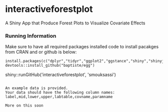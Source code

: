 # interactiveforestplot
A Shiny App that Produce Forest Plots to Visualize Covariate Effects


### Running Information
Make sure to have all required packages installed code to install pacakges from CRAN and or github is below:

```
install.packages(c("dplyr","tidyr","ggplot2","ggstance","shiny","shinyjs","markdown","devtools"))
devtools::install_github("baptiste/egg")
```
shiny::runGitHub('interactiveforestplot', 'smouksassi')
```

An example data is provided.
Your data should have the following column names:
label,mid,lower,upper,labtable,covname,paramname

More on this soon
